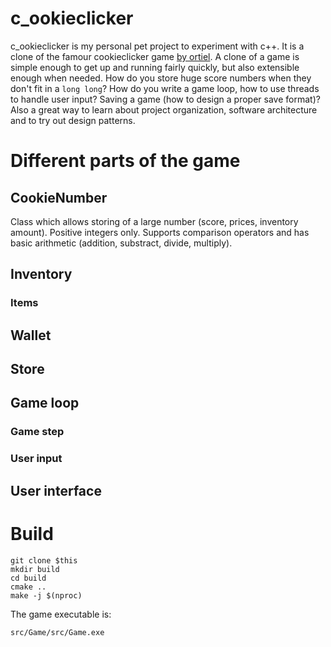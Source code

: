 # c_ookieclicker

c_ookieclicker is my personal pet project to experiment with c++. It is a clone of the famour
cookieclicker game [by ortiel][1]. A clone of a game is simple enough to get up and running fairly quickly, but also extensible enough when needed. How do you store huge score numbers when they don't fit in a `long long`? How do you write a game loop, how to use threads to handle user input? Saving a game (how to design a proper save format)? Also a great way to learn about project organization, software architecture and to try out design patterns.

# Different parts of the game

## CookieNumber

Class which allows storing of a large number (score, prices, inventory amount). Positive integers only. Supports comparison operators and has basic arithmetic (addition, substract, divide, multiply).  

## Inventory

### Items

## Wallet

## Store

## Game loop

### Game step

### User input


## User interface

# Build

    git clone $this
    mkdir build
    cd build
    cmake ..
    make -j $(nproc)
    
The game executable is:

    src/Game/src/Game.exe

[1]: https://orteil.dashnet.org/cookieclicker/